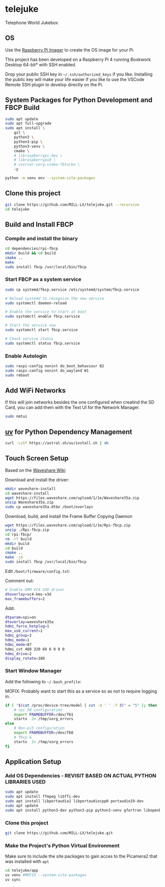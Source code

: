 # telejuke

Telephone World Jukebox

## OS

Use the [Raspberry Pi Imager](https://www.raspberrypi.com/software/) to create the OS image for your Pi.

This project has been developed on a Raspberry Pi 4 running Bookwork Desktop 64-bit* with SSH enabled.

Drop your public SSH key in ```~/.ssh/authorized_keys``` if you like. Installing the public key will make your life easier if you like to use the VSCode Remote SSH plugin to develop directly on the Pi.

## System Packages for Python Development and FBCP Build

```bash
sudo apt update
sudo apt full-upgrade
sudo apt install \
    git \
    python3 \
    python3-pip \
    python3-venv \
    cmake \
    # libraspberrypi-dev \
    # libraspberrypi0 \
    # xserver-xorg-video-fbturbo \
    -y

python -m venv env --system-site-packages
```

## Clone this project

```bash
git clone https://github.com/MILL-LX/telejuke.git --recursive
cd telejuke
```

## Build and Install FBCP

### Compile and install the binary

```bash
cd dependencies/rpi-fbcp
mkdir build && cd build
cmake ..
make
sudo install fbcp /usr/local/bin/fbcp
```

### Start FBCP as a system service

```bash
sudo cp systemd/fbcp.service /etc/systemd/system/fbcp.service

# Reload systemd to recognize the new service
sudo systemctl daemon-reload

# Enable the service to start at boot
sudo systemctl enable fbcp.service

# Start the service now
sudo systemctl start fbcp.service

# Check service status
sudo systemctl status fbcp.service
```

### Enable Autologin

```bash
sudo raspi-config nonint do_boot_behaviour B2
sudo raspi-config nonint do_wayland W1
sudo reboot
```

## Add WiFi Networks

If this will join networks besides the one configured when creatind the SD Card, you can add them with the Text UI for the Network Manager.

```bash
sudo nmtui
```

## [uv](https://github.com/astral-sh/uv) for Python Dependency Management

```bash
curl -LsSf https://astral.sh/uv/install.sh | sh
```

## Touch Screen Setup

Based on the [Waveshare Wiki](https://www.waveshare.com/wiki/3.5inch_RPi_LCD_(A)_Manual_Configuration#For_Raspberry_Pi_4_.26_Raspberry_Pi_5)

Download and install the driver:

```bash
mkdir waveshare-install
cd waveshare-install
wget https://files.waveshare.com/upload/1/1e/Waveshare35a.zip
unzip Waveshare35a.zip
sudo cp waveshare35a.dtbo /boot/overlays
```

Download, build, and install the Frame Buffer Copying Daemon

```bash
wget https://files.waveshare.com/upload/1/1e/Rpi-fbcp.zip
unzip ./Rpi-fbcp.zip
cd rpi-fbcp/
rm -rf build
mkdir build
cd build
cmake ..
make -j4
sudo install fbcp /usr/local/bin/fbcp
```

Edit `/boot/firmware/config.txt`:

Comment out:

```bash
# Enable DRM VC4 V3D driver
dtoverlay=vc4-kms-v3d
max_framebuffers=2
```

Add:

```bash
dtparam=spi=on
dtoverlay=waveshare35a
hdmi_force_hotplug=1
max_usb_current=1
hdmi_group=2
hdmi_mode=1
hdmi_mode=87
hdmi_cvt 480 320 60 6 0 0 0
hdmi_drive=2
display_rotate=180
```

### Start Window Manager

Add the following to `~/.bash_profile`:

MOFIX: Probably want to start this as a service so as not to require logging in.

```bash
if [ "$(cat /proc/device-tree/model | cut -d ' ' -f 3)" = "5" ]; then
    # rpi 5B configuration
    export FRAMEBUFFER=/dev/fb1
    startx  2> /tmp/xorg_errors
else
    # Non-pi5 configuration
    export FRAMEBUFFER=/dev/fb0
    # fbcp &
    startx  2> /tmp/xorg_errors
fi
```

## Application Setup

### Add OS Dependencies - REVISIT BASED ON ACTUAL PYTHON LIBRARIES USED

```bash
sudo apt update
sudo apt install ffmpeg libffi-dev
sudo apt install libportaudio2 libportaudiocpp0 portaudio19-dev
sudo apt update
sudo apt install python3-dev python3-pip python3-venv gfortran libopenblas-dev liblapack-dev build-essential meson ninja-build
```

### Clone this project

```bash
git clone https://github.com/MILL-LX/telejuke.git
```

### Make the Project's Python Virtual Environment

Make sure to include the site packages to gain acces to the Picamera2 that was installed with `apt`

```bash
cd telejuke/app
uv venv #MOFIX --system-site-packages
uv sync
```
